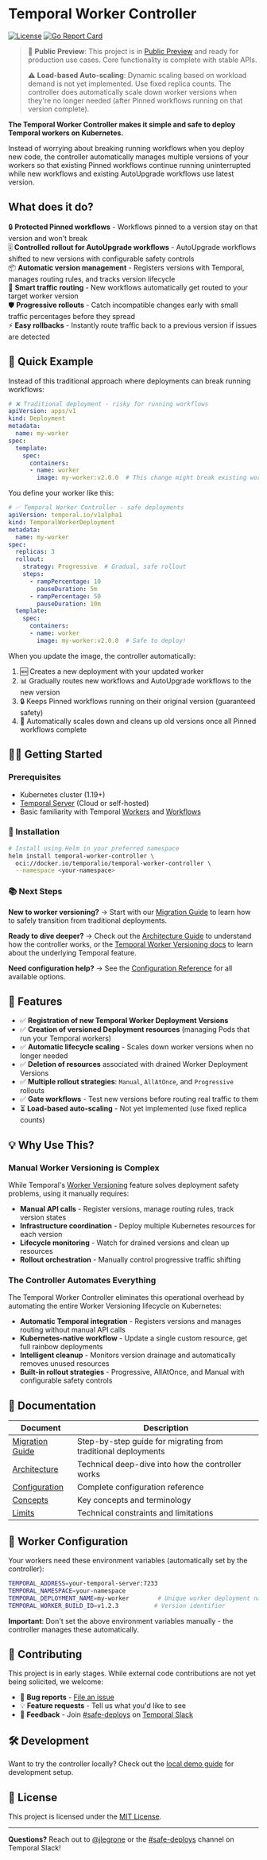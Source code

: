 # Temporal Worker Controller

[![License](https://img.shields.io/github/license/temporalio/temporal-worker-controller)](LICENSE)
[![Go Report Card](https://goreportcard.com/badge/github.com/temporalio/temporal-worker-controller)](https://goreportcard.com/report/github.com/temporalio/temporal-worker-controller)

> 🚀 **Public Preview**: This project is in [Public Preview](https://docs.temporal.io/evaluate/development-production-features/release-stages) and ready for production use cases. Core functionality is complete with stable APIs.
> 
> ⚠️ **Load-based Auto-scaling**: Dynamic scaling based on workload demand is not yet implemented. Use fixed replica counts. The controller does automatically scale down worker versions when they're no longer needed (after Pinned workflows running on that version complete).

**The Temporal Worker Controller makes it simple and safe to deploy Temporal workers on Kubernetes.**

Instead of worrying about breaking running workflows when you deploy new code, the controller automatically manages multiple versions of your workers so that existing Pinned workflows continue running uninterrupted while new workflows and existing AutoUpgrade workflows use latest version.

## What does it do?

🔒 **Protected Pinned workflows** - Workflows pinned to a version stay on that version and won't break  
🎚️ **Controlled rollout for AutoUpgrade workflows** - AutoUpgrade workflows shifted to new versions with configurable safety controls  
📦 **Automatic version management** - Registers versions with Temporal, manages routing rules, and tracks version lifecycle  
🎯 **Smart traffic routing** - New workflows automatically get routed to your target worker version  
🛡️ **Progressive rollouts** - Catch incompatible changes early with small traffic percentages before they spread  
⚡ **Easy rollbacks** - Instantly route traffic back to a previous version if issues are detected  

## 🚀 Quick Example

Instead of this traditional approach where deployments can break running workflows:

```yaml
# ❌ Traditional deployment - risky for running workflows
apiVersion: apps/v1
kind: Deployment
metadata:
  name: my-worker
spec:
  template:
    spec:
      containers:
      - name: worker
        image: my-worker:v2.0.0  # This change might break existing workflows!
```

You define your worker like this:

```yaml
# ✅ Temporal Worker Controller - safe deployments
apiVersion: temporal.io/v1alpha1
kind: TemporalWorkerDeployment
metadata:
  name: my-worker
spec:
  replicas: 3
  rollout:
    strategy: Progressive  # Gradual, safe rollout
    steps:
      - rampPercentage: 10
        pauseDuration: 5m
      - rampPercentage: 50
        pauseDuration: 10m
  template:
    spec:
      containers:
      - name: worker
        image: my-worker:v2.0.0  # Safe to deploy!
```

When you update the image, the controller automatically:
1. 🆕 Creates a new deployment with your updated worker
2. 📊 Gradually routes new workflows and AutoUpgrade workflows to the new version  
3. 🔒 Keeps Pinned workflows running on their original version (guaranteed safety)
4. 🧹 Automatically scales down and cleans up old versions once all Pinned workflows complete

## 🏃‍♂️ Getting Started

### Prerequisites

- Kubernetes cluster (1.19+) 
- [Temporal Server](https://docs.temporal.io/) (Cloud or self-hosted)
- Basic familiarity with Temporal [Workers](https://docs.temporal.io/workers) and [Workflows](https://docs.temporal.io/workflows)

### 🔧 Installation

```bash
# Install using Helm in your preferred namespace
helm install temporal-worker-controller \
  oci://docker.io/temporalio/temporal-worker-controller \
  --namespace <your-namespace>
```

### 📚 Next Steps

**New to worker versioning?** → Start with our [Migration Guide](docs/migration-guide.md) to learn how to safely transition from traditional deployments.

**Ready to dive deeper?** → Check out the [Architecture Guide](docs/architecture.md) to understand how the controller works, or the [Temporal Worker Versioning docs](https://docs.temporal.io/production-deployment/worker-deployments/worker-versioning) to learn about the underlying Temporal feature.

**Need configuration help?** → See the [Configuration Reference](docs/configuration.md) for all available options.

## 🎯 Features

- ✅ **Registration of new Temporal Worker Deployment Versions**
- ✅ **Creation of versioned Deployment resources** (managing Pods that run your Temporal workers)
- ✅ **Automatic lifecycle scaling** - Scales down worker versions when no longer needed
- ✅ **Deletion of resources** associated with drained Worker Deployment Versions
- ✅ **Multiple rollout strategies**: `Manual`, `AllAtOnce`, and `Progressive` rollouts
- ✅ **Gate workflows** - Test new versions before routing real traffic to them
- ⏳ **Load-based auto-scaling** - Not yet implemented (use fixed replica counts)


## 💡 Why Use This?

### Manual Worker Versioning is Complex

While Temporal's [Worker Versioning](https://docs.temporal.io/production-deployment/worker-deployments/worker-versioning) feature solves deployment safety problems, using it manually requires:

- **Manual API calls** - Register versions, manage routing rules, track version states
- **Infrastructure coordination** - Deploy multiple Kubernetes resources for each version  
- **Lifecycle monitoring** - Watch for drained versions and clean up resources
- **Rollout orchestration** - Manually control progressive traffic shifting

### The Controller Automates Everything

The Temporal Worker Controller eliminates this operational overhead by automating the entire Worker Versioning lifecycle on Kubernetes:

- **Automatic Temporal integration** - Registers versions and manages routing without manual API calls
- **Kubernetes-native workflow** - Update a single custom resource, get full rainbow deployments  
- **Intelligent cleanup** - Monitors version drainage and automatically removes unused resources
- **Built-in rollout strategies** - Progressive, AllAtOnce, and Manual with configurable safety controls

## 📖 Documentation

| Document | Description |
|----------|-------------|
| [Migration Guide](docs/migration-guide.md) | Step-by-step guide for migrating from traditional deployments |
| [Architecture](docs/architecture.md) | Technical deep-dive into how the controller works |
| [Configuration](docs/configuration.md) | Complete configuration reference |
| [Concepts](docs/concepts.md) | Key concepts and terminology |
| [Limits](docs/limits.md) | Technical constraints and limitations |

## 🔧 Worker Configuration

Your workers need these environment variables (automatically set by the controller):

```bash
TEMPORAL_ADDRESS=your-temporal-server:7233
TEMPORAL_NAMESPACE=your-namespace  
TEMPORAL_DEPLOYMENT_NAME=my-worker        # Unique worker deployment name
TEMPORAL_WORKER_BUILD_ID=v1.2.3          # Version identifier
```

**Important**: Don't set the above environment variables manually - the controller manages these automatically.

## 🤝 Contributing

This project is in early stages. While external code contributions are not yet being solicited, we welcome:

- 🐛 **Bug reports** - [File an issue](https://github.com/temporalio/temporal-worker-controller/issues/new)
- 💡 **Feature requests** - Tell us what you'd like to see
- 💬 **Feedback** - Join [#safe-deploys](https://temporalio.slack.com/archives/C07MDJ6S3HP) on [Temporal Slack](https://t.mp/slack)

## 🛠️ Development

Want to try the controller locally? Check out the [local demo guide](internal/demo/README.md) for development setup.

## 📄 License

This project is licensed under the [MIT License](LICENSE).

---

**Questions?** Reach out to [@jlegrone](https://github.com/jlegrone) or the [#safe-deploys](https://temporalio.slack.com/archives/C07MDJ6S3HP) channel on Temporal Slack!
